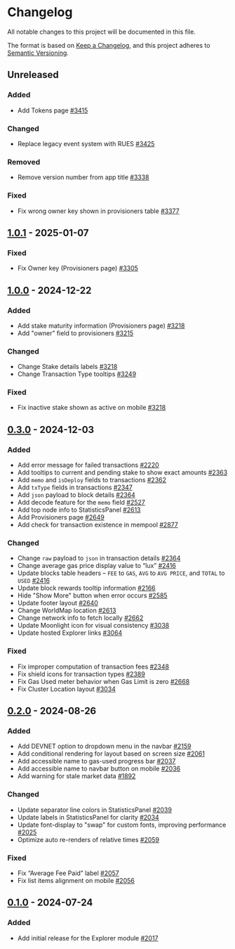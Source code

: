 # Changelog

All notable changes to this project will be documented in this file.

The format is based on [Keep a Changelog](https://keepachangelog.com/en/1.0.0/),
and this project adheres to
[Semantic Versioning](https://semver.org/spec/v2.0.0.html).

## Unreleased

### Added

- Add Tokens page [#3415]

### Changed

- Replace legacy event system with RUES [#3425]

### Removed

- Remove version number from app title [#3338]

### Fixed

- Fix wrong owner key shown in provisioners table [#3377]

## [1.0.1] - 2025-01-07

### Fixed

- Fix Owner key (Provisioners page) [#3305]

## [1.0.0] - 2024-12-22

### Added

- Add stake maturity information (Provisioners page) [#3218]
- Add "owner" field to provisioners [#3215]

### Changed

- Change Stake details labels [#3218]
- Change Transaction Type tooltips [#3249]

### Fixed

- Fix inactive stake shown as active on mobile [#3218]

## [0.3.0] - 2024-12-03

### Added

- Add error message for failed transactions [#2220]
- Add tooltips to current and pending stake to show exact amounts [#2363]
- Add `memo` and `isDeploy` fields to transactions [#2362]
- Add `txType` fields in transactions [#2347]
- Add `json` payload to block details [#2364]
- Add decode feature for the `memo` field [#2527]
- Add top node info to StatisticsPanel [#2613]
- Add Provisioners page [#2649]
- Add check for transaction existence in mempool [#2877]

### Changed

- Change `raw` payload to `json` in transaction details [#2364]
- Change average gas price display value to “lux” [#2416]
- Update blocks table headers – `FEE` to `GAS`, `AVG` to `AVG PRICE`, and
  `TOTAL` to `USED` [#2416]
- Update block rewards tooltip information [#2166]
- Hide "Show More" button when error occurs [#2585]
- Update footer layout [#2640]
- Change WorldMap location [#2613]
- Change network info to fetch locally [#2662]
- Update Moonlight icon for visual consistency [#3038]
- Update hosted Explorer links [#3064]

### Fixed

- Fix improper computation of transaction fees [#2348]
- Fix shield icons for transaction types [#2389]
- Fix Gas Used meter behavior when Gas Limit is zero [#2668]
- Fix Cluster Location layout [#3034]

## [0.2.0] - 2024-08-26

### Added

- Add DEVNET option to dropdown menu in the navbar [#2159]
- Add conditional rendering for layout based on screen size [#2061]
- Add accessible name to gas-used progress bar [#2037]
- Add accessible name to navbar button on mobile [#2036]
- Add warning for stale market data [#1892]

### Changed

- Update separator line colors in StatisticsPanel [#2039]
- Update labels in StatisticsPanel for clarity [#2034]
- Update font-display to "swap" for custom fonts, improving performance [#2025]
- Optimize auto re-renders of relative times [#2059]

### Fixed

- Fix “Average Fee Paid” label [#2057]
- Fix list items alignment on mobile [#2056]

## [0.1.0] - 2024-07-24

### Added

- Add initial release for the Explorer module [#2017]

<!-- ISSUES -->

[#1892]: https://github.com/dusk-network/rusk/issues/1892
[#2017]: https://github.com/dusk-network/rusk/issues/2017
[#2025]: https://github.com/dusk-network/rusk/issues/2025
[#2034]: https://github.com/dusk-network/rusk/issues/2034
[#2036]: https://github.com/dusk-network/rusk/issues/2036
[#2037]: https://github.com/dusk-network/rusk/issues/2037
[#2039]: https://github.com/dusk-network/rusk/issues/2039
[#2056]: https://github.com/dusk-network/rusk/issues/2056
[#2057]: https://github.com/dusk-network/rusk/issues/2057
[#2059]: https://github.com/dusk-network/rusk/issues/2059
[#2061]: https://github.com/dusk-network/rusk/issues/2061
[#2159]: https://github.com/dusk-network/rusk/issues/2159
[#2166]: https://github.com/dusk-network/rusk/issues/2166
[#2220]: https://github.com/dusk-network/rusk/issues/2220
[#2347]: https://github.com/dusk-network/rusk/issues/2347
[#2348]: https://github.com/dusk-network/rusk/issues/2348
[#2362]: https://github.com/dusk-network/rusk/issues/2362
[#2363]: https://github.com/dusk-network/rusk/issues/2363
[#2364]: https://github.com/dusk-network/rusk/issues/2364
[#2389]: https://github.com/dusk-network/rusk/issues/2389
[#2416]: https://github.com/dusk-network/rusk/issues/2416
[#2527]: https://github.com/dusk-network/rusk/issues/2527
[#2585]: https://github.com/dusk-network/rusk/issues/2585
[#2613]: https://github.com/dusk-network/rusk/issues/2613
[#2640]: https://github.com/dusk-network/rusk/issues/2640
[#2649]: https://github.com/dusk-network/rusk/issues/2649
[#2662]: https://github.com/dusk-network/rusk/issues/2662
[#2668]: https://github.com/dusk-network/rusk/issues/2668
[#2877]: https://github.com/dusk-network/rusk/issues/2877
[#3034]: https://github.com/dusk-network/rusk/issues/3034
[#3038]: https://github.com/dusk-network/rusk/issues/3038
[#3064]: https://github.com/dusk-network/rusk/issues/3064
[#3215]: https://github.com/dusk-network/rusk/issues/3215
[#3218]: https://github.com/dusk-network/rusk/issues/3218
[#3249]: https://github.com/dusk-network/rusk/issues/3249
[#3305]: https://github.com/dusk-network/rusk/issues/3305
[#3338]: https://github.com/dusk-network/rusk/issues/3338
[#3377]: https://github.com/dusk-network/rusk/issues/3377
[#3425]: https://github.com/dusk-network/rusk/issues/3425
[#3415]: https://github.com/dusk-network/rusk/issues/3415

<!-- VERSIONS -->

[Unreleased]: https://github.com/dusk-network/rusk/tree/master/explorer
[1.0.1]: https://github.com/dusk-network/rusk/tree/explorer-v1.0.1
[1.0.0]: https://github.com/dusk-network/rusk/tree/explorer-v1.0.0
[0.3.0]: https://github.com/dusk-network/rusk/tree/explorer-0.3.0
[0.2.0]: https://github.com/dusk-network/rusk/tree/explorer-0.2.0
[0.1.0]: https://github.com/dusk-network/rusk/tree/explorer-0.1.0
